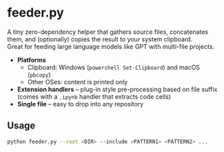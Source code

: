 # feeder.py

A tiny zero-dependency helper that gathers source files, concatenates them,
and (optionally) copies the result to your system clipboard.  
Great for feeding large language models like GPT with multi-file projects.

- **Platforms**
  - Clipboard: Windows (`powershell Set-Clipboard`) and macOS (`pbcopy`)
  - Other OSes: content is printed only
- **Extension handlers** – plug-in style pre-processing based on file suffix  
  (comes with a `.ipynb` handler that extracts code cells)
- **Single file** – easy to drop into any repository

## Usage

```bash
python feeder.py --root <DIR> --include <PATTERN1> <PATTERN2> ...
```
